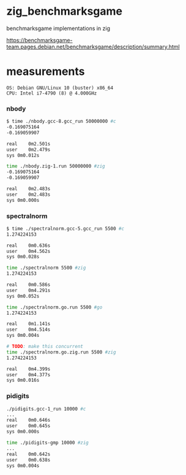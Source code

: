 # zig_benchmarksgame
benchmarksgame implementations in zig

https://benchmarksgame-team.pages.debian.net/benchmarksgame/description/summary.html

# measurements
```
OS: Debian GNU/Linux 10 (buster) x86_64
CPU: Intel i7-4790 (8) @ 4.000GHz
```

### nbody
```sh
$ time ./nbody.gcc-8.gcc_run 50000000 #c
-0.169075164
-0.169059907

real	0m2.501s
user	0m2.479s
sys	0m0.012s
```

```sh
time ./nbody.zig-1.run 50000000 #zig
-0.169075164
-0.169059907

real	0m2.483s
user	0m2.483s
sys	0m0.000s
```

### spectralnorm
```sh
$ time ./spectralnorm.gcc-5.gcc_run 5500 #c
1.274224153

real	0m0.636s
user	0m4.562s
sys	0m0.028s
```

```sh
time ./spectralnorm 5500 #zig
1.274224153

real	0m0.586s
user	0m4.291s
sys	0m0.052s
```

```sh
time ./spectralnorm.go.run 5500 #go
1.274224153

real	0m1.141s
user	0m4.514s
sys	0m0.004s
```

```sh
# TODO: make this concurrent
time ./spectralnorm.go.zig.run 5500 #zig
1.274224153

real	0m4.399s
user	0m4.377s
sys	0m0.016s
```

### pidigits
```sh
./pidigits.gcc-1_run 10000 #c
...
real	0m0.646s
user	0m0.645s
sys	0m0.000s
```

```sh
time ./pidigits-gmp 10000 #zig
...
real	0m0.642s
user	0m0.638s
sys	0m0.004s
```